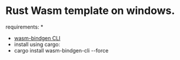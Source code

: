 # Rust Wasm template on windows.

requirements:
*
* [wasm-bindgen CLI](https://crates.io/crates/wasm-bindgen-cli)
* install using cargo:
* cargo install wasm-bindgen-cli --force
